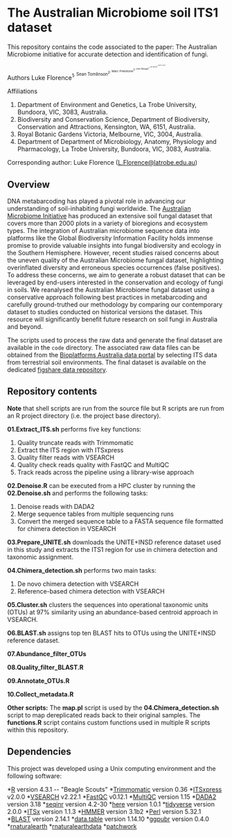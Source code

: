 # The Australian Microbiome soil ITS1 dataset

This repository contains the code associated to the paper: The Australian Microbiome initiative for accurate detection and identification of fungi.

Authors
Luke Florence<sup>1<sup>, Sean Tomlinson<sup>2<sup>, Marc Freestone<sup>3<sup>, John Morgan<sup>1<sup>, Jen Wood<sup>4<sup>, Camille Truong<sup>3<sup>

Affiliations
1. Department of Environment and Genetics, La Trobe University, Bundoora, VIC, 3083, Australia.
2. Biodiversity and Conservation Science, Department of Biodiversity, Conservation and Attractions, Kensington, WA, 6151, Australia.
3. Royal Botanic Gardens Victoria, Melbourne, VIC, 3004, Australia.
4. Department of Department of Microbiology, Anatomy, Physiology and Pharmacology, La Trobe University, Bundoora, VIC, 3083, Australia.

Corresponding author: Luke Florence (L.Florence@latrobe.edu.au)

## Overview

DNA metabarcoding has played a pivotal role in advancing our understanding of soil-inhabiting fungi worldwide. The [Australian Microbiome Initiative](https://www.australianmicrobiome.com/) has produced an extensive soil fungal dataset that covers more than 2000 plots in a variety of bioregions and ecosystem types. The integration of Australian microbiome sequence data into platforms like the Global Biodiversity Information Facility holds immense promise to provide valuable insights into fungal biodiversity and ecology in the Southern Hemisphere. However, recent studies raised concerns about the uneven quality of the Australian Microbiome fungal dataset, highlighting overinflated diversity and erroneous species occurrences (false positives). To address these concerns, we aim to generate a robust dataset that can be leveraged by end-users interested in the conservation and ecology of fungi in soils. We reanalysed the Australian Microbiome fungal dataset using a conservative approach following best practices in metabarcoding and carefully ground-truthed our methodology by comparing our contemporary dataset to studies conducted on historical versions the dataset. This resource will significantly benefit future research on soil fungi in Australia and beyond.

The scripts used to process the raw data and generate the final dataset are available in the `code` directory. The associated raw data files can be obtained from the [Bioplatforms Australia data portal](https://data.bioplatforms.com/organization/australian-microbiome) by selecting ITS data from terrestrial soil environments. The final dataset is available on the dedicated [figshare data repository]().

## Repository contents

**Note** that shell scripts are run from the source file but R scripts are run from an R project directory (i.e. the project base directory).

**01.Extract_ITS.sh** performs five key functions:
1. Quality truncate reads with Trimmomatic
2. Extract the ITS region with ITSxpress
3. Quality filter reads with VSEARCH
4. Quality check reads quality with FastQC and MultiQC
5. Track reads across the pipeline using a library-wise approach

**02.Denoise.R** can be executed from a HPC cluster by running the **02.Denoise.sh** and performs the following tasks:
1. Denoise reads with DADA2
2. Merge sequence tables from multiple sequencing runs
3. Convert the merged sequence table to a FASTA sequence file formatted for chimera detection in VSEARCH

**03.Prepare_UNITE.sh** downloads the UNITE+INSD reference dataset used in this study and extracts the ITS1 region for use in chimera detection and taxonomic assignment.

**04.Chimera_detection.sh** performs two main tasks:
1. De novo chimera detection with VSEARCH
2. Reference-based chimera detection with VSEARCH

**05.Cluster.sh** clusters the sequences into operational taxonomic units (OTUs) at 97% similarity using an abundance-based centroid approach in VSEARCH.

**06.BLAST.sh** assigns top ten BLAST hits to OTUs using the UNITE+INSD reference dataset.

**07.Abundance_filter_OTUs**

**08.Quality_filter_BLAST.R**

**09.Annotate_OTUs.R**

**10.Collect_metadata.R**

**Other scripts:**
The **map.pl** script is used by the **04.Chimera_detection.sh** script to map dereplicated reads back to their original samples. The **functions.R** script contains custom functions used in multiple R scripts within this repository.

## Dependencies

This project was developed using a Unix computing environment and the following software:

*[R](https://cran.r-project.org/) version 4.3.1 -- "Beagle Scouts"
*[Trimmomatic](http://www.usadellab.org/cms/?page=trimmomatic) version 0.36
*[ITSxpress](https://github.com/USDA-ARS-GBRU/itsxpress) v2.0.0
*[VSEARCH](https://github.com/torognes/vsearch) v2.22.1
*[FastQC](https://www.bioinformatics.babraham.ac.uk/projects/fastqc/) v0.12.1
*[MultiQC](https://multiqc.info/) version 1.15
*[DADA2](https://benjjneb.github.io/dada2/) version 3.18
*[seqinr](https://github.com/lbbe-software/seqinr) version 4.2-30
*[here](https://here.r-lib.org/) version 1.0.1
*[tidyverse](https://www.tidyverse.org/) version 2.0.0
*[ITSx](https://microbiology.se/software/itsx/) version 1.1.3
*[HMMER](http://hmmer.org/) version 3.1b2 
*[Perl](https://www.perl.org/get.html) version 5.32.1
*[BLAST](https://blast.ncbi.nlm.nih.gov/Blast.cgi) version 2.14.1
*[data.table](https://github.com/Rdatatable/data.table) version 1.14.10
*[ggpubr](https://github.com/kassambara/ggpubr) version 0.4.0
*[rnaturalearth]()
*[rnaturalearthdata]()
*[patchwork]()
